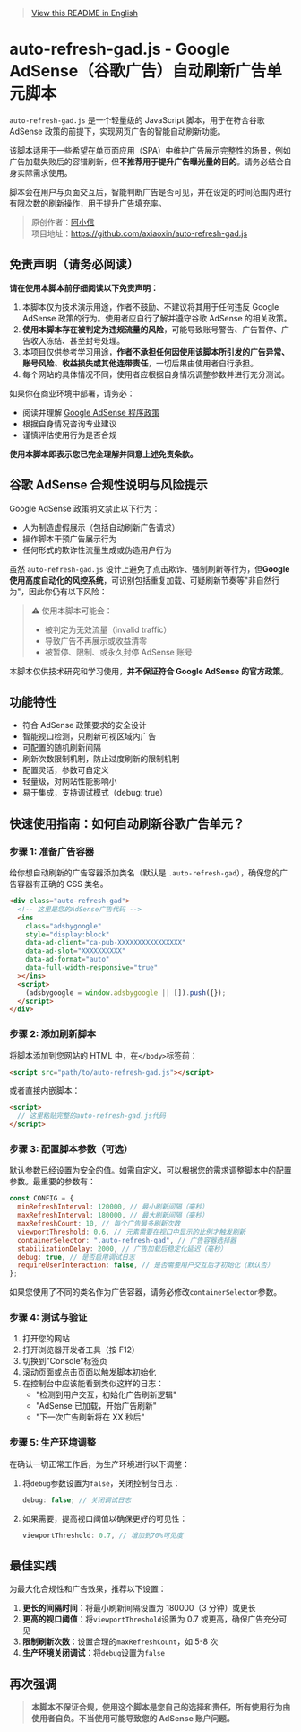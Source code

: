 > [View this README in English](./README_EN.md)

# auto-refresh-gad.js - Google AdSense（谷歌广告）自动刷新广告单元脚本

`auto-refresh-gad.js` 是一个轻量级的 JavaScript 脚本，用于在符合谷歌 AdSense 政策的前提下，实现网页广告的智能自动刷新功能。

该脚本适用于一些希望在单页面应用（SPA）中维护广告展示完整性的场景，例如广告加载失败后的容错刷新，但**不推荐用于提升广告曝光量的目的**。请务必结合自身实际需求使用。

脚本会在用户与页面交互后，智能判断广告是否可见，并在设定的时间范围内进行有限次数的刷新操作，用于提升广告填充率。

> 原创作者：[阿小信](https://blog.axiaoxin.com)  
> 项目地址：<https://github.com/axiaoxin/auto-refresh-gad.js>

## 免责声明（请务必阅读）

**请在使用本脚本前仔细阅读以下免责声明：**

1. 本脚本仅为技术演示用途，作者不鼓励、不建议将其用于任何违反 Google AdSense 政策的行为。使用者应自行了解并遵守谷歌 AdSense 的相关政策。
2. **使用本脚本存在被判定为违规流量的风险**，可能导致账号警告、广告暂停、广告收入冻结、甚至封号处理。
3. 本项目仅供参考学习用途，**作者不承担任何因使用该脚本所引发的广告异常、账号风险、收益损失或其他连带责任**，一切后果由使用者自行承担。
4. 每个网站的具体情况不同，使用者应根据自身情况调整参数并进行充分测试。

如果你在商业环境中部署，请务必：

- 阅读并理解 [Google AdSense 程序政策](https://support.google.com/adsense/answer/48182?hl=zh-Hans)
- 根据自身情况咨询专业建议
- 谨慎评估使用行为是否合规

**使用本脚本即表示您已完全理解并同意上述免责条款。**

## 谷歌 AdSense 合规性说明与风险提示

Google AdSense 政策明文禁止以下行为：

- 人为制造虚假展示（包括自动刷新广告请求）
- 操作脚本干预广告展示行为
- 任何形式的欺诈性流量生成或伪造用户行为

虽然 `auto-refresh-gad.js` 设计上避免了点击欺诈、强制刷新等行为，但**Google 使用高度自动化的风控系统**，可识别包括重复加载、可疑刷新节奏等"非自然行为"，因此你仍有以下风险：

> ⚠️ 使用本脚本可能会：
>
> - 被判定为无效流量（invalid traffic）
> - 导致广告不再展示或收益清零
> - 被暂停、限制、或永久封停 AdSense 账号

本脚本仅供技术研究和学习使用，**并不保证符合 Google AdSense 的官方政策**。

## 功能特性

- 符合 AdSense 政策要求的安全设计
- 智能视口检测，只刷新可视区域内广告
- 可配置的随机刷新间隔
- 刷新次数限制机制，防止过度刷新的限制机制
- 配置灵活，参数可自定义
- 轻量级，对网站性能影响小
- 易于集成，支持调试模式（debug: true）

## 快速使用指南：如何自动刷新谷歌广告单元？

### 步骤 1: 准备广告容器

给你想自动刷新的广告容器添加类名（默认是 `.auto-refresh-gad`），确保您的广告容器有正确的 CSS 类名。

```html
<div class="auto-refresh-gad">
  <!-- 这里是您的AdSense广告代码 -->
  <ins
    class="adsbygoogle"
    style="display:block"
    data-ad-client="ca-pub-XXXXXXXXXXXXXXXX"
    data-ad-slot="XXXXXXXXXX"
    data-ad-format="auto"
    data-full-width-responsive="true"
  ></ins>
  <script>
    (adsbygoogle = window.adsbygoogle || []).push({});
  </script>
</div>
```

### 步骤 2: 添加刷新脚本

将脚本添加到您网站的 HTML 中，在`</body>`标签前：

```html
<script src="path/to/auto-refresh-gad.js"></script>
```

或者直接内嵌脚本：

```html
<script>
  // 这里粘贴完整的auto-refresh-gad.js代码
</script>
```

### 步骤 3: 配置脚本参数（可选）

默认参数已经设置为安全的值。如需自定义，可以根据您的需求调整脚本中的配置参数。最重要的参数有：

```javascript
const CONFIG = {
  minRefreshInterval: 120000, // 最小刷新间隔（毫秒）
  maxRefreshInterval: 180000, // 最大刷新间隔（毫秒）
  maxRefreshCount: 10, // 每个广告最多刷新次数
  viewportThreshold: 0.6, // 元素需要在视口中显示的比例才触发刷新
  containerSelector: ".auto-refresh-gad", // 广告容器选择器
  stabilizationDelay: 2000, // 广告加载后稳定化延迟（毫秒）
  debug: true, // 是否启用调试日志
  requireUserInteraction: false, // 是否需要用户交互后才初始化（默认否）
};
```

如果您使用了不同的类名作为广告容器，请务必修改`containerSelector`参数。

### 步骤 4: 测试与验证

1. 打开您的网站
2. 打开浏览器开发者工具（按 F12）
3. 切换到"Console"标签页
4. 滚动页面或点击页面以触发脚本初始化
5. 在控制台中应该能看到类似这样的日志：
   - "检测到用户交互，初始化广告刷新逻辑"
   - "AdSense 已加载，开始广告刷新"
   - "下一次广告刷新将在 XX 秒后"

### 步骤 5: 生产环境调整

在确认一切正常工作后，为生产环境进行以下调整：

1. 将`debug`参数设置为`false`，关闭控制台日志：
   ```javascript
   debug: false; // 关闭调试日志
   ```
2. 如果需要，提高视口阈值以确保更好的可见性：
   ```javascript
   viewportThreshold: 0.7, // 增加到70%可见度
   ```

## 最佳实践

为最大化合规性和广告效果，推荐以下设置：

1. **更长的间隔时间**：将最小刷新间隔设置为 180000（3 分钟）或更长
2. **更高的视口阈值**：将`viewportThreshold`设置为 0.7 或更高，确保广告充分可见
3. **限制刷新次数**：设置合理的`maxRefreshCount`，如 5-8 次
4. **生产环境关闭调试**：将`debug`设置为`false`

## 再次强调

> **本脚本不保证合规，使用这个脚本是您自己的选择和责任，所有使用行为由使用者自负。不当使用可能导致您的 AdSense 账户问题。**
